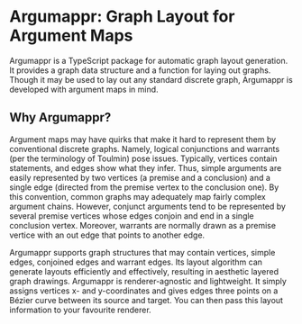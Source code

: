 # Argumappr: Graph Layout for Argument Maps

Argumappr is a TypeScript package for automatic graph layout generation. It
provides a graph data structure and a function for laying out graphs. Though it
may be used to lay out any standard discrete graph, Argumappr is developed with
argument maps in mind.

## Why Argumappr?

Argument maps may have quirks that make it hard to represent them by
conventional discrete graphs. Namely, logical conjunctions and warrants (per the
terminology of Toulmin) pose issues. Typically, vertices contain statements, and
edges show what they infer. Thus, simple arguments are easily represented by two
vertices (a premise and a conclusion) and a single edge (directed from the
premise vertex to the conclusion one). By this convention, common graphs may
adequately map fairly complex argument chains. However, conjunct arguments tend
to be represented by several premise vertices whose edges conjoin and end in a
single conclusion vertex. Moreover, warrants are normally drawn as a premise
vertice with an out edge that points to another edge.

Argumappr supports graph structures that may contain vertices, simple edges,
conjoined edges and warrant edges. Its layout algorithm can generate layouts
efficiently and effectively, resulting in aesthetic layered graph drawings.
Argumappr is renderer-agnostic and lightweight. It simply assigns vertices x-
and y-coordinates and gives edges three points on a Bézier curve between its
source and target. You can then pass this layout information to your favourite
renderer.
